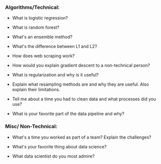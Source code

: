 ### Algorithms/Technical:

- What is logistic regression?

- What is random forest?

- What's an ensemble method?

- What's the difference between L1 and L2?

- How does web scraping work?

- How would you explain gradient descent to a non-technical person?

- What is regularization and why is it useful?

- Explain what resampling methods are and why they are useful. Also explain their limitations.

- Tell me about a time you had to clean data and what processes did you use?

- What is your favorite part of the data pipeline and why?

### Misc/ Non-Technical:

- What's a time you worked as part of a team? Explain the challenges?

- What's your favorite thing about data science?

- What data scientist do you most admire?

